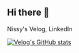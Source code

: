## Hi there 👋

Nissy's Velog, LinkedIn

[![Velog's GitHub stats](https://velog-readme-stats.vercel.app/api/badge?name=jnissi92)](https://velog.io/@jnissi92/posts)
<!--
**NissiJeong/NissiJeong** is a ✨ _special_ ✨ repository because its `README.md` (this file) appears on your GitHub profile.

Here are some ideas to get you started:

- 🔭 I’m currently working on ...
- 🌱 I’m currently learning ...
- 👯 I’m looking to collaborate on ...
- 🤔 I’m looking for help with ...
- 💬 Ask me about ...
- 📫 How to reach me: ...
- 😄 Pronouns: ...
- ⚡ Fun fact: ...
-->
